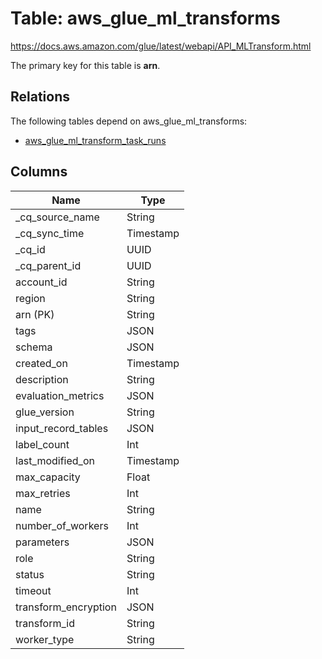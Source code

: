 # Table: aws_glue_ml_transforms

https://docs.aws.amazon.com/glue/latest/webapi/API_MLTransform.html

The primary key for this table is **arn**.

## Relations

The following tables depend on aws_glue_ml_transforms:
  - [aws_glue_ml_transform_task_runs](aws_glue_ml_transform_task_runs.md)

## Columns

| Name          | Type          |
| ------------- | ------------- |
|_cq_source_name|String|
|_cq_sync_time|Timestamp|
|_cq_id|UUID|
|_cq_parent_id|UUID|
|account_id|String|
|region|String|
|arn (PK)|String|
|tags|JSON|
|schema|JSON|
|created_on|Timestamp|
|description|String|
|evaluation_metrics|JSON|
|glue_version|String|
|input_record_tables|JSON|
|label_count|Int|
|last_modified_on|Timestamp|
|max_capacity|Float|
|max_retries|Int|
|name|String|
|number_of_workers|Int|
|parameters|JSON|
|role|String|
|status|String|
|timeout|Int|
|transform_encryption|JSON|
|transform_id|String|
|worker_type|String|